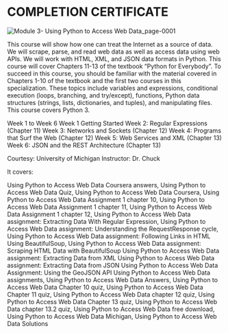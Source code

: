 #  COMPLETION CERTIFICATE

![Module 3- Using Python to Access Web Data_page-0001](https://github.com/Sayan-Dutta-1/Using-Python-to-Access-Web-Data---Coursera/assets/113238898/b6ad377b-1365-4282-9dd4-fab4dccff721)

This course will show how one can treat the Internet as a source of data.  We will scrape, parse, and read web data as well as access data using web APIs.  We will work with HTML, XML, and JSON data formats in Python.  This course will cover Chapters 11-13 of the textbook “Python for Everybody”. To succeed in this course, you should be familiar with the material covered in Chapters 1-10 of the textbook and the first two courses in this specialization.  These topics include variables and expressions, conditional execution (loops, branching, and try/except), functions, Python data structures (strings, lists, dictionaries, and tuples), and manipulating files.  This course covers Python 3.

Week 1 to Week 6
Week 1 Getting Started
Week 2: Regular Expressions (Chapter 11)
Week 3: Networks and Sockets (Chapter 12)
Week 4: Programs that Surf the Web (Chapter 12)
Week 5:  Web Services and XML (Chapter 13)
Week 6: JSON and the REST Architecture (Chapter 13)

Courtesy:
University of Michigan
Instructor: Dr. Chuck

It covers:

Using Python to Access Web Data Coursera answers,
Using Python to Access Web Data Quiz,
Using Python to Access Web Data Coursera,
Using Python to Access Web Data Assignment 1 chapter 10,
Using Python to Access Web Data Assignment 1 chapter 11,
Using Python to Access Web Data Assignment 1 chapter 12,
Using Python to Access Web Data assignment: Extracting Data With Regular Expression,
Using Python to Access Web Data assignment: Understanding the RequestResponse cycle,
Using Python to Access Web Data assignment: Following Links in HTML Using BeautifulSoup,
Using Python to Access Web Data assignment: Scraping HTML Data with BeautifulSoup
Using Python to Access Web Data assignment: Extracting Data from XML
Using Python to Access Web Data assignment: Extracting Data from JSON
Using Python to Access Web Data Assignment: Using the GeoJSON API
Using Python to Access Web Data assignments,
Using Python to Access Web Data Answers,
Using Python to Access Web Data Chapter 10 quiz,
Using Python to Access Web Data Chapter 11 quiz,
Using Python to Access Web Data chapter 12 quiz,
Using Python to Access Web Data Chapter 13 quiz,
Using Python to Access Web Data chapter 13.2 quiz,
Using Python to Access Web Data free download,
Using Python to Access Web Data Michigan,
Using Python to Access Web Data Solutions

